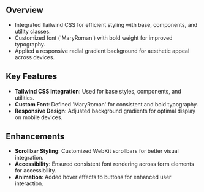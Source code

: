 ## Overview
- Integrated Tailwind CSS for efficient styling with base, components, and utility classes.
- Customized font ('MaryRoman') with bold weight for improved typography.
- Applied a responsive radial gradient background for aesthetic appeal across devices.

## Key Features
- **Tailwind CSS Integration**: Used for base styles, components, and utilities.
- **Custom Font**: Defined 'MaryRoman' for consistent and bold typography.
- **Responsive Design**: Adjusted background gradients for optimal display on mobile devices.

## Enhancements
- **Scrollbar Styling**: Customized WebKit scrollbars for better visual integration.
- **Accessibility**: Ensured consistent font rendering across form elements for accessibility.
- **Animation**: Added hover effects to buttons for enhanced user interaction.
